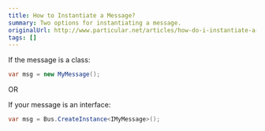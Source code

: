 ```yaml
---
title: How to Instantiate a Message?
summary: Two options for instantiating a message.
originalUrl: http://www.particular.net/articles/how-do-i-instantiate-a-message
tags: []
---
```


If the message is a class:


```C#
var msg = new MyMessage();
```

 OR

If your message is an interface:


```C#
var msg = Bus.CreateInstance<IMyMessage>();
```




